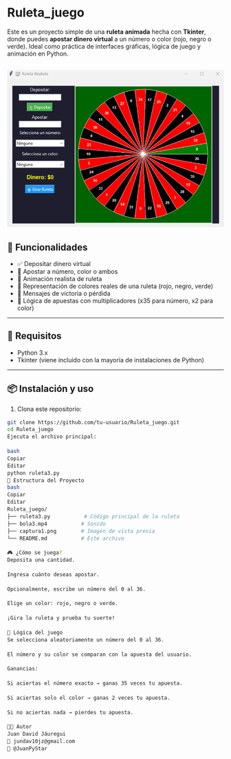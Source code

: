 # Ruleta_juego

Este es un proyecto simple de una **ruleta animada** hecha con **Tkinter**, donde puedes **apostar dinero virtual** a un número o color (rojo, negro o verde). Ideal como práctica de interfaces gráficas, lógica de juego y animación en Python.

![ruleta](captura1.png)
---

## 🧩 Funcionalidades

- ✅ Depositar dinero virtual  
- 🎯 Apostar a número, color o ambos  
- 🎡 Animación realista de ruleta  
- 🎨 Representación de colores reales de una ruleta (rojo, negro, verde)  
- 💬 Mensajes de victoria o pérdida  
- 🧠 Lógica de apuestas con multiplicadores (x35 para número, x2 para color)  

---

## 🚀 Requisitos

- Python 3.x  
- Tkinter (viene incluido con la mayoría de instalaciones de Python)

---

## 📦 Instalación y uso

1. Clona este repositorio:

```bash
git clone https://github.com/tu-usuario/Ruleta_juego.git
cd Ruleta_juego
Ejecuta el archivo principal:

bash
Copiar
Editar
python ruleta3.py
📁 Estructura del Proyecto
bash
Copiar
Editar
Ruleta_juego/
├── ruleta3.py           # Código principal de la ruleta
├── bola3.mp4           # Sonido
├── captura1.png        # Imagen de vista previa 
└── README.md           # Este archivo

🎮 ¿Cómo se juega?
Deposita una cantidad.

Ingresa cuánto deseas apostar.

Opcionalmente, escribe un número del 0 al 36.

Elige un color: rojo, negro o verde.

¡Gira la ruleta y prueba tu suerte!

🤖 Lógica del juego
Se selecciona aleatoriamente un número del 0 al 36.

El número y su color se comparan con la apuesta del usuario.

Ganancias:

Si aciertas el número exacto → ganas 35 veces tu apuesta.

Si aciertas solo el color → ganas 2 veces tu apuesta.

Si no aciertas nada → pierdes tu apuesta.

🧑‍💻 Autor
Juan David Jáuregui 
📧 jundav10jz@gmail.com
🐙 @JuanPyStar
